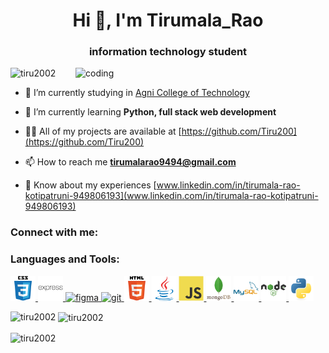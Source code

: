 <h1 align="center">Hi 👋, I'm Tirumala_Rao</h1>
<h3 align="center">information technology student</h3>

<img align="right" alt="coding" width="400" scr="./Gif.gif">

<p align="left"> <img src="https://komarev.com/ghpvc/?username=tiru2002&label=Profile%20views&color=0e75b6&style=flat" alt="tiru2002" /> </p>

- 🔭 I’m currently studying in [Agni College of Technology](https://www.bing.com/search?q=agni+college+of+technology&form=ANNTH1&refig=31d3028e2f5b4c0191993744a44e6a80&pc=U531&sp=1&lq=0&qs=LS&pq=agni+&sc=10-5&cvid=31d3028e2f5b4c0191993744a44e6a80)

- 🌱 I’m currently learning **Python, full stack web development**

- 👨‍💻 All of my projects are available at [https://github.com/Tiru200](https://github.com/Tiru200)

- 📫 How to reach me **tirumalarao9494@gmail.com**

- 📄 Know about my experiences [www.linkedin.com/in/tirumala-rao-kotipatruni-949806193](www.linkedin.com/in/tirumala-rao-kotipatruni-949806193)

<h3 align="left">Connect with me:</h3>
<p align="left">
</p>

<h3 align="left">Languages and Tools:</h3>
<p align="left"> <a href="https://www.w3schools.com/css/" target="_blank" rel="noreferrer"> <img src="https://raw.githubusercontent.com/devicons/devicon/master/icons/css3/css3-original-wordmark.svg" alt="css3" width="40" height="40"/> </a> <a href="https://expressjs.com" target="_blank" rel="noreferrer"> <img src="https://raw.githubusercontent.com/devicons/devicon/master/icons/express/express-original-wordmark.svg" alt="express" width="40" height="40"/> </a> <a href="https://www.figma.com/" target="_blank" rel="noreferrer"> <img src="https://www.vectorlogo.zone/logos/figma/figma-icon.svg" alt="figma" width="40" height="40"/> </a> <a href="https://git-scm.com/" target="_blank" rel="noreferrer"> <img src="https://www.vectorlogo.zone/logos/git-scm/git-scm-icon.svg" alt="git" width="40" height="40"/> </a> <a href="https://www.w3.org/html/" target="_blank" rel="noreferrer"> <img src="https://raw.githubusercontent.com/devicons/devicon/master/icons/html5/html5-original-wordmark.svg" alt="html5" width="40" height="40"/> </a> <a href="https://www.java.com" target="_blank" rel="noreferrer"> <img src="https://raw.githubusercontent.com/devicons/devicon/master/icons/java/java-original.svg" alt="java" width="40" height="40"/> </a> <a href="https://developer.mozilla.org/en-US/docs/Web/JavaScript" target="_blank" rel="noreferrer"> <img src="https://raw.githubusercontent.com/devicons/devicon/master/icons/javascript/javascript-original.svg" alt="javascript" width="40" height="40"/> </a> <a href="https://www.mongodb.com/" target="_blank" rel="noreferrer"> <img src="https://raw.githubusercontent.com/devicons/devicon/master/icons/mongodb/mongodb-original-wordmark.svg" alt="mongodb" width="40" height="40"/> </a> <a href="https://www.mysql.com/" target="_blank" rel="noreferrer"> <img src="https://raw.githubusercontent.com/devicons/devicon/master/icons/mysql/mysql-original-wordmark.svg" alt="mysql" width="40" height="40"/> </a> <a href="https://nodejs.org" target="_blank" rel="noreferrer"> <img src="https://raw.githubusercontent.com/devicons/devicon/master/icons/nodejs/nodejs-original-wordmark.svg" alt="nodejs" width="40" height="40"/> </a> <a href="https://www.python.org" target="_blank" rel="noreferrer"> <img src="https://raw.githubusercontent.com/devicons/devicon/master/icons/python/python-original.svg" alt="python" width="40" height="40"/> </a> </p>

<p><img align="left" src="https://github-readme-stats.vercel.app/api/top-langs?username=tiru2002&show_icons=true&locale=en&layout=compact" alt="tiru2002" /></p>

<p>&nbsp;<img align="center" src="https://github-readme-stats.vercel.app/api?username=tiru2002&show_icons=true&locale=en" alt="tiru2002" /></p>

<p><img align="center" src="https://github-readme-streak-stats.herokuapp.com/?user=tiru2002&" alt="tiru2002" /></p>
